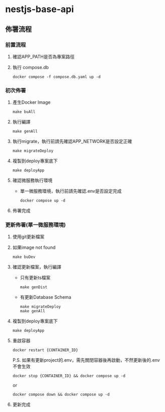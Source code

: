 # nestjs-base-api

## 佈署流程

### 前置流程
1. 確認APP_PATH是否為專案路徑

2. 執行 compose.db
    ```
    docker compose -f compose.db.yaml up -d
    ```

### 初次佈署
1. 產生Docker Image
    ```
    make buAll
    ```

2. 執行編譯
    ```
    make genAll
    ```

3. 執行migrate，執行前請先確認APP_NETWORK是否設定正確
    ```
    make migrateDeploy
    ```
4. 複製到deploy專案底下
    ```
    make deployApp
    ```
5. 確認微服務執行環境  
    - 單一微服務環境，執行前請先確認.env是否設定完成
        ```
        docker compose up -d
        ```

5. 佈署完成

### 更新佈署(單一微服務環境)

1. 使用git更新檔案

2. 如果image not found 
    ```
    make buDev
    ```

3. 確認更新檔案，執行編譯  
    - 只有更新ts檔案
        ```
        make genDist
        ```
    - 有更新Database Schema
        ```
        make migrateDeploy
        make genAll
        ```
4. 複製到deploy專案底下
    ```
    make deployApp
    ```

4. 重啟容器
    ```
    docker restart {CONTAINER_ID}
    ```
    P.S. 如果有更新project的.env，需先關閉容器後再啟動，不然更新後的.env不會生效
    ```
    docker stop {CONTAINER_ID} && docker compose up -d
    ```
    or
    ```
    docker compose down && docker compose up -d
    ```

5. 更新完成